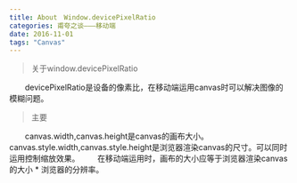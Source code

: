 ```yaml
---
title: About　Window.devicePixelRatio
categories: 甫夸之谈———移动端
date: 2016-11-01
tags: "Canvas"
---
```


>关于window.devicePixelRatio

　　devicePixelRatio是设备的像素比，在移动端运用canvas时可以解决图像的模糊问题。

>主要

　　canvas.width,canvas.height是canvas的画布大小。canvas.style.width,canvas.style.height是浏览器渲染canvas的尺寸。可以同时运用控制缩放效果。
　　在移动端运用时，画布的大小应等于浏览器渲染canvas的大小 * 浏览器的分辨率。













